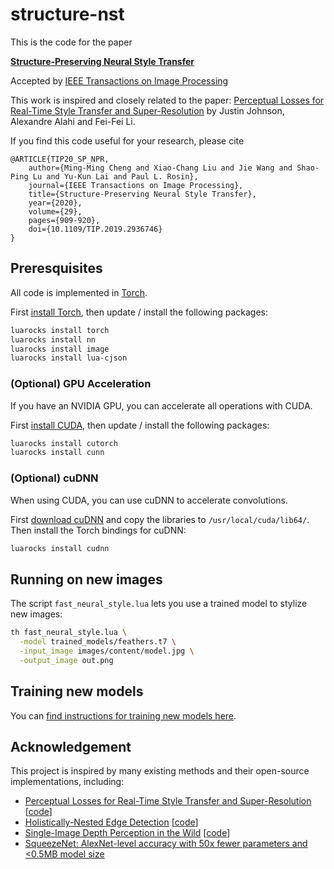 # structure-nst

This is the code for the paper

**[Structure-Preserving Neural Style Transfer](https://ieeexplore.ieee.org/stamp/stamp.jsp?tp=&arnumber=8816670)**

Accepted by [IEEE Transactions on Image Processing](https://ieeexplore.ieee.org/document/8816670)

This work is inspired and closely related to the paper:
[Perceptual Losses for Real-Time Style Transfer and Super-Resolution](http://cs.stanford.edu/people/jcjohns/eccv16/)
by Justin Johnson, Alexandre Alahi and Fei-Fei Li.

If you find this code useful for your research, please cite

```
@ARTICLE{TIP20_SP_NPR, 
	author={Ming-Ming Cheng and Xiao-Chang Liu and Jie Wang and Shao-Ping Lu and Yu-Kun Lai and Paul L. Rosin}, 
	journal={IEEE Transactions on Image Processing}, 
	title={Structure-Preserving Neural Style Transfer}, 
	year={2020}, 
	volume={29},  
	pages={909-920}, 
	doi={10.1109/TIP.2019.2936746}
}
```

## Preresquisites
All code is implemented in [Torch](http://torch.ch/).

First [install Torch](http://torch.ch/docs/getting-started.html#installing-torch), then
update / install the following packages:

```bash
luarocks install torch
luarocks install nn
luarocks install image
luarocks install lua-cjson
```

### (Optional) GPU Acceleration

If you have an NVIDIA GPU, you can accelerate all operations with CUDA.

First [install CUDA](https://developer.nvidia.com/cuda-downloads), then
update / install the following packages:

```bash
luarocks install cutorch
luarocks install cunn
```

### (Optional) cuDNN

When using CUDA, you can use cuDNN to accelerate convolutions.

First [download cuDNN](https://developer.nvidia.com/cudnn) and copy the
libraries to `/usr/local/cuda/lib64/`. Then install the Torch bindings for cuDNN:

```bash
luarocks install cudnn
```

## Running on new images
The script `fast_neural_style.lua` lets you use a trained model to stylize new images:

```bash
th fast_neural_style.lua \
  -model trained_models/feathers.t7 \
  -input_image images/content/model.jpg \
  -output_image out.png
```

## Training new models

You can [find instructions for training new models here](doc/training.md).

## Acknowledgement
This project is inspired by many existing methods and their open-source implementations, including:
* [Perceptual Losses for Real-Time Style Transfer and Super-Resolution](https://arxiv.org/abs/1603.08155) [[code](https://github.com/jcjohnson/fast-neural-style)]
* [Holistically-Nested Edge Detection](https://www.cv-foundation.org/openaccess/content_iccv_2015/papers/Xie_Holistically-Nested_Edge_Detection_ICCV_2015_paper.pdf) [[code](https://github.com/s9xie/hed)]
* [Single-Image Depth Perception in the Wild](https://papers.nips.cc/paper/6489-single-image-depth-perception-in-the-wild.pdf) [[code](https://github.com/princeton-vl/relative_depth)]
* [SqueezeNet: AlexNet-level accuracy with 50x fewer parameters and <0.5MB model size](https://arxiv.org/pdf/1602.07360.pdf)

